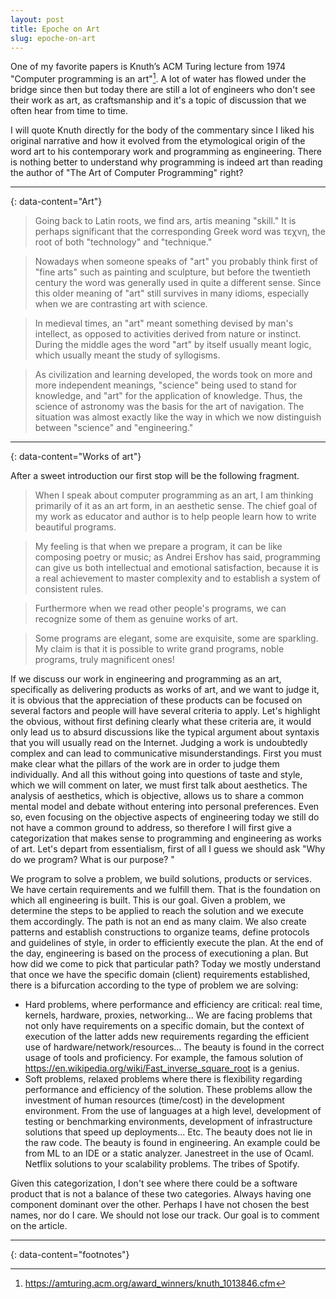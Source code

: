 ```yaml
---
layout: post
title: Epoche on Art
slug: epoche-on-art 
---
```


One of my favorite papers is Knuth’s ACM Turing lecture from 1974 "Computer programming is an art"[^1]. A lot of water has flowed under the bridge since then but today there are still a lot of engineers who don't see their work as art, as craftsmanship and it's a topic of discussion that we often hear from time to time.

I will quote Knuth directly for the body of the commentary since I liked his original narrative and how it evolved from the etymological origin of the word art to his contemporary work and programming as engineering. There is nothing better to understand why programming is indeed art than reading the author of "The Art of Computer Programming" right?

---
{: data-content="Art"}

> Going back to Latin roots, we find ars, artis meaning "skill." It is perhaps significant that the corresponding Greek word was τεχνη, the root of both "technology" and "technique."

> Nowadays when someone speaks of "art" you probably think first of "fine arts" such as painting and sculpture, but before the twentieth century the word was generally used in quite a different sense. Since this older meaning of "art" still survives in many idioms, especially when we are contrasting art with science.

> In medieval times, an "art" meant something devised by man's intellect, as opposed to activities derived from nature or instinct. During the middle ages the word "art" by itself usually meant logic, which usually meant the study of syllogisms.

> As civilization and learning developed, the words took on more and more independent meanings, "science" being used to stand for knowledge, and "art" for the application of knowledge. Thus, the science of astronomy was the basis for the art of navigation. The situation was almost exactly like the way in which we now distinguish between "science" and "engineering."

---
{: data-content="Works of art"}

After a sweet introduction our first stop will be the following fragment.

> When I speak about computer programming as an art, I am thinking primarily of it as an art form, in an aesthetic sense. The chief goal of my work as educator and author is to help people learn how to write beautiful programs. 

> My feeling is that when we prepare a program, it can be like composing poetry or music; as Andrei Ershov has said, programming can give us both intellectual and emotional satisfaction, because it is a real achievement to master complexity and to establish a system of consistent rules.

> Furthermore when we read other people's programs, we can recognize some of them as genuine works of art. 

> Some programs are elegant, some are exquisite, some are sparkling. My claim is that it is possible to write grand programs, noble programs, truly magnificent ones!


If we discuss our work in engineering and programming as an art, specifically as delivering products as works of art, and we want to judge it, it is obvious that the appreciation of these products can be focused on several factors and people will have several criteria to apply. Let's highlight the obvious, without first defining clearly what these criteria are, it would only lead us to absurd discussions like the typical argument about syntaxis that you will usually read on the Internet. Judging a work is undoubtedly complex and can lead to communicative misunderstandings. First you must make clear what the pillars of the work are in order to judge them individually. And all this without going into questions of taste and style, which we will comment on later, we must first talk about aesthetics. The analysis of aesthetics, which is objective, allows us to share a common mental model and debate without entering into personal preferences. Even so, even focusing on the objective aspects of engineering today we still do not have a common ground to address, so therefore I will first give a categorization that makes sense to programming and engineering as works of art. Let's depart from essentialism, first of all I guess we should ask "Why do we program? What is our purpose? "

We program to solve a problem, we build solutions, products or services. We have certain requirements and we fulfill them. That is the foundation on which all engineering is built. This is our goal. Given a problem, we determine the steps to be applied to reach the solution and we execute them accordingly. The path is not an end as many claim. We also create patterns and establish constructions to organize teams, define protocols and guidelines of style, in order to efficiently execute the plan. At the end of the day, engineering is based on the process of executioning a plan. But how did we come to pick that particular path? Today we mostly understand that once we have the specific domain (client) requirements established, there is a bifurcation according to the type of problem we are solving:

- Hard problems, where performance and efficiency are critical: real time, kernels, hardware, proxies, networking... We are facing problems that not only have requirements on a specific domain, but the context of execution of the latter adds new requirements regarding the efficient use of hardware/network/resources... The beauty is found in the correct usage of tools and proficiency. For example, the famous solution of https://en.wikipedia.org/wiki/Fast_inverse_square_root is a genius.
- Soft problems, relaxed problems where there is flexibility regarding performance and efficiency of the solution. These problems allow the investment of human resources (time/cost) in the development environment. From the use of languages at a high level, development of testing or benchmarking environments, development of infrastructure solutions that speed up deployments... Etc. The beauty does not lie in the raw code. The beauty is found in engineering. An example could be from ML to an IDE or a static analyzer. Janestreet in the use of Ocaml. Netflix solutions to your scalability problems. The tribes of Spotify.

Given this categorization, I don't see where there could be a software product that is not a balance of these two categories. Always having one component dominant over the other. Perhaps I have not chosen the best names, nor do I care. We should not lose our track. Our goal is to comment on the article.


---
{: data-content="footnotes"}

[^1]: https://amturing.acm.org/award_winners/knuth_1013846.cfm